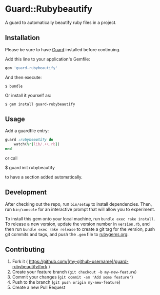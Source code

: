 # Guard::Rubybeautify

A guard to automatically beautify ruby files in a project.

## Installation

Please be sure to have [Guard](https://github.com/guard/guard) installed before continuing.

Add this line to your application's Gemfile:

```ruby
gem 'guard-rubybeautify'
```

And then execute:

    $ bundle

Or install it yourself as:

    $ gem install guard-rubybeautify

## Usage

Add a guardfile entry:

```ruby
guard :rubybeautify do
	watch(%r{lib/.+\.rb})
end
```

or call

  $ guard init rubybeautify

to have a section added automatically.

## Development

After checking out the repo, run `bin/setup` to install dependencies. Then, run `bin/console` for an interactive prompt that will allow you to experiment.

To install this gem onto your local machine, run `bundle exec rake install`. To release a new version, update the version number in `version.rb`, and then run `bundle exec rake release` to create a git tag for the version, push git commits and tags, and push the `.gem` file to [rubygems.org](https://rubygems.org).

## Contributing

1. Fork it ( https://github.com/[my-github-username]/guard-rubybeautify/fork )
2. Create your feature branch (`git checkout -b my-new-feature`)
3. Commit your changes (`git commit -am 'Add some feature'`)
4. Push to the branch (`git push origin my-new-feature`)
5. Create a new Pull Request
